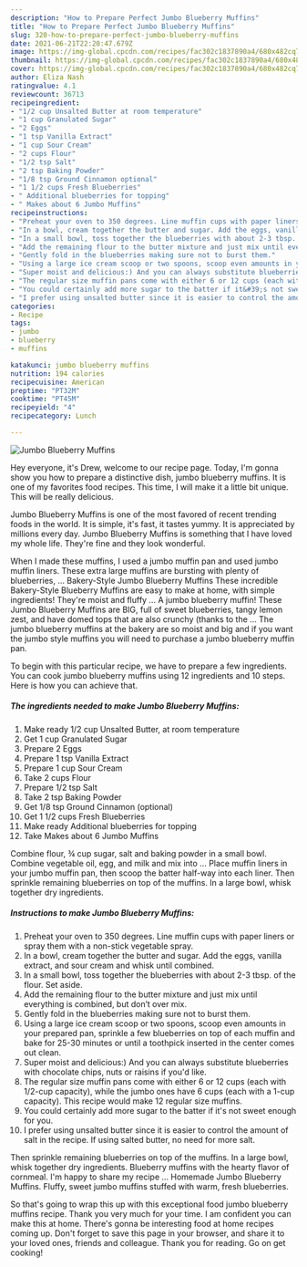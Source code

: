 ```yaml
---
description: "How to Prepare Perfect Jumbo Blueberry Muffins"
title: "How to Prepare Perfect Jumbo Blueberry Muffins"
slug: 320-how-to-prepare-perfect-jumbo-blueberry-muffins
date: 2021-06-21T22:20:47.679Z
image: https://img-global.cpcdn.com/recipes/fac302c1837890a4/680x482cq70/jumbo-blueberry-muffins-recipe-main-photo.jpg
thumbnail: https://img-global.cpcdn.com/recipes/fac302c1837890a4/680x482cq70/jumbo-blueberry-muffins-recipe-main-photo.jpg
cover: https://img-global.cpcdn.com/recipes/fac302c1837890a4/680x482cq70/jumbo-blueberry-muffins-recipe-main-photo.jpg
author: Eliza Nash
ratingvalue: 4.1
reviewcount: 36713
recipeingredient:
- "1/2 cup Unsalted Butter at room temperature"
- "1 cup Granulated Sugar"
- "2 Eggs"
- "1 tsp Vanilla Extract"
- "1 cup Sour Cream"
- "2 cups Flour"
- "1/2 tsp Salt"
- "2 tsp Baking Powder"
- "1/8 tsp Ground Cinnamon optional"
- "1 1/2 cups Fresh Blueberries"
- " Additional blueberries for topping"
- " Makes about 6 Jumbo Muffins"
recipeinstructions:
- "Preheat your oven to 350 degrees. Line muffin cups with paper liners or spray them with a non-stick vegetable spray."
- "In a bowl, cream together the butter and sugar. Add the eggs, vanilla extract, and sour cream and whisk until combined."
- "In a small bowl, toss together the blueberries with about 2-3 tbsp. of the flour. Set aside."
- "Add the remaining flour to the butter mixture and just mix until everything is combined, but don’t over mix."
- "Gently fold in the blueberries making sure not to burst them."
- "Using a large ice cream scoop or two spoons, scoop even amounts in your prepared pan, sprinkle a few blueberries on top of each muffin and bake for 25-30 minutes or until a toothpick inserted in the center comes out clean."
- "Super moist and delicious:) And you can always substitute blueberries with chocolate chips, nuts or raisins if you&#39;d like."
- "The regular size muffin pans come with either 6 or 12 cups (each with 1/2-cup capacity), while the jumbo ones have 6 cups (each with a 1-cup capacity). This recipe would make 12 regular size muffins."
- "You could certainly add more sugar to the batter if it&#39;s not sweet enough for you."
- "I prefer using unsalted butter since it is easier to control the amount of salt in the recipe. If using salted butter, no need for more salt."
categories:
- Recipe
tags:
- jumbo
- blueberry
- muffins

katakunci: jumbo blueberry muffins 
nutrition: 194 calories
recipecuisine: American
preptime: "PT32M"
cooktime: "PT45M"
recipeyield: "4"
recipecategory: Lunch

---
```



![Jumbo Blueberry Muffins](https://img-global.cpcdn.com/recipes/fac302c1837890a4/680x482cq70/jumbo-blueberry-muffins-recipe-main-photo.jpg)

Hey everyone, it's Drew, welcome to our recipe page. Today, I'm gonna show you how to prepare a distinctive dish, jumbo blueberry muffins. It is one of my favorites food recipes. This time, I will make it a little bit unique. This will be really delicious.

Jumbo Blueberry Muffins is one of the most favored of recent trending foods in the world. It is simple, it's fast, it tastes yummy. It is appreciated by millions every day. Jumbo Blueberry Muffins is something that I have loved my whole life. They're fine and they look wonderful.

When I made these muffins, I used a jumbo muffin pan and used jumbo muffin liners. These extra large muffins are bursting with plenty of blueberries, … Bakery-Style Jumbo Blueberry Muffins These incredible Bakery-Style Blueberry Muffins are easy to make at home, with simple ingredients! They&#39;re moist and fluffy … A jumbo blueberry muffin! These Jumbo Blueberry Muffins are BIG, full of sweet blueberries, tangy lemon zest, and have domed tops that are also crunchy (thanks to the … The jumbo blueberry muffins at the bakery are so moist and big and if you want the jumbo style muffins you will need to purchase a jumbo blueberry muffin pan.


To begin with this particular recipe, we have to prepare a few ingredients. You can cook jumbo blueberry muffins using 12 ingredients and 10 steps. Here is how you can achieve that.

<!--inarticleads1-->

##### The ingredients needed to make Jumbo Blueberry Muffins:

1. Make ready 1/2 cup Unsalted Butter, at room temperature
1. Get 1 cup Granulated Sugar
1. Prepare 2 Eggs
1. Prepare 1 tsp Vanilla Extract
1. Prepare 1 cup Sour Cream
1. Take 2 cups Flour
1. Prepare 1/2 tsp Salt
1. Take 2 tsp Baking Powder
1. Get 1/8 tsp Ground Cinnamon (optional)
1. Get 1 1/2 cups Fresh Blueberries
1. Make ready  Additional blueberries for topping
1. Take  Makes about 6 Jumbo Muffins


Combine flour, ¾ cup sugar, salt and baking powder in a small bowl. Combine vegetable oil, egg, and milk and mix into … Place muffin liners in your jumbo muffin pan, then scoop the batter half-way into each liner. Then sprinkle remaining blueberries on top of the muffins. In a large bowl, whisk together dry ingredients. 

<!--inarticleads2-->

##### Instructions to make Jumbo Blueberry Muffins:

1. Preheat your oven to 350 degrees. Line muffin cups with paper liners or spray them with a non-stick vegetable spray.
1. In a bowl, cream together the butter and sugar. Add the eggs, vanilla extract, and sour cream and whisk until combined.
1. In a small bowl, toss together the blueberries with about 2-3 tbsp. of the flour. Set aside.
1. Add the remaining flour to the butter mixture and just mix until everything is combined, but don’t over mix.
1. Gently fold in the blueberries making sure not to burst them.
1. Using a large ice cream scoop or two spoons, scoop even amounts in your prepared pan, sprinkle a few blueberries on top of each muffin and bake for 25-30 minutes or until a toothpick inserted in the center comes out clean.
1. Super moist and delicious:) And you can always substitute blueberries with chocolate chips, nuts or raisins if you&#39;d like.
1. The regular size muffin pans come with either 6 or 12 cups (each with 1/2-cup capacity), while the jumbo ones have 6 cups (each with a 1-cup capacity). This recipe would make 12 regular size muffins.
1. You could certainly add more sugar to the batter if it&#39;s not sweet enough for you.
1. I prefer using unsalted butter since it is easier to control the amount of salt in the recipe. If using salted butter, no need for more salt.


Then sprinkle remaining blueberries on top of the muffins. In a large bowl, whisk together dry ingredients. Blueberry muffins with the hearty flavor of cornmeal. I&#39;m happy to share my recipe … Homemade Jumbo Blueberry Muffins. Fluffy, sweet jumbo muffins stuffed with warm, fresh blueberries. 

So that's going to wrap this up with this exceptional food jumbo blueberry muffins recipe. Thank you very much for your time. I am confident you can make this at home. There's gonna be interesting food at home recipes coming up. Don't forget to save this page in your browser, and share it to your loved ones, friends and colleague. Thank you for reading. Go on get cooking!
